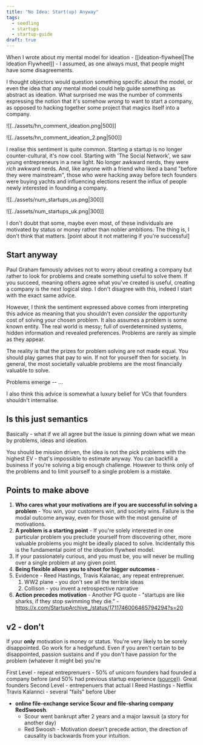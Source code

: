 ```yaml
---
title: "No Idea: Start(up) Anyway"
tags:
  - seedling
  - startups
  - startup-guide
draft: true
---
```

When I wrote about my mental model for ideation - [[ideation-flywheel|The Ideation Flywheel]] - I assumed, as one always must, that people might have some disagreements. 

I thought objectors would question something specific about the model, or even the idea that *any* mental model could help guide something as abstract as ideation. What surprised me was the number of comments expressing the notion that it's somehow *wrong* to want to start a company, as opposed to hacking together some project that magics itself into a company.

![[../assets/hn_comment_ideation.png|500]]

![[../assets/hn_comment_ideation_2.png|500]]


I realise this sentiment is quite common. Starting a startup is no longer counter-cultural, it's now cool. Starting with 'The Social Network', we saw young entrepreneurs in a new light. No longer awkward nerds, they were *rich* awkward nerds. And, like anyone with a friend who liked a band "before they were mainstream", those who were hacking away before tech founders were buying yachts and influencing elections resent the influx of people newly interested in founding a company.

![[../assets/num_startups_us.png|300]]

![[../assets/num_startups_uk.png|300]]

I don't doubt that some, maybe even most, of these individuals are motivated by status or money rather than nobler ambitions. The thing is, I don't think that matters. [point about it not mattering if you're successful]
## Start anyway

Paul Graham famously advises not to worry about creating a company but rather to look for problems and create something useful to solve them. If you succeed, meaning others agree what you've created is useful, creating a company is the next logical step. I don't disagree with this, indeed I start with the exact same advice. 

However, I think the sentiment expressed above comes from interpreting this advice as meaning that you shouldn't even *consider* the opportunity cost of solving your chosen problem. It also assumes a problem is some known entity. The real world is messy; full of overdetermined systems, hidden information and revealed preferences. Problems are rarely as simple as they appear.

The reality is that the prizes for problem solving are not made equal. You should play games that pay to win. If not for yourself then for society. In general, the most societally valuable problems are the most financially valuable to solve.

Problems emerge -- ...

I also think this advice is somewhat a luxury belief for VCs that founders shouldn't internalise. 
## Is this just semantics 

Basically - what if we all agree but the issue is pinning down what we mean by problems, ideas and ideation.

You should be mission driven, the idea is not the pick problems with the highest EV - that's impossible to estimate anyway. You can backfill a business if you're solving a big enough challenge. However to think only of the problems and to limit yourself to a single problem is a mistake.

## Points to make above

1. **Who cares what your motivations are if you are successful in solving a problem** - You win, your customers win, and society wins. Failure is the modal outcome anyway, even for those with the most genuine of motivations.
2. **A problem is a starting point** - If you're solely interested in one particular problem you preclude yourself from discovering other, more valuable problems you might be ideally placed to solve. Incidentally this is the fundamental point of the ideation flywheel model.
3. If your passionately curious, and you must be, you will never be mulling over a single problem at any given point.
4. **Being flexible allows you to shoot for bigger outcomes** - 
5. Evidence - Reed Hastings, Travis Kalanac, any repeat entreprenuer. 
	1. WW2 plane - you don't see all the terrible ideas 
	2. Collison - you invent a retrospective narrative
6. **Action precedes motivation** - Another PG quote - "startups are like sharks, if they stop swimming they die." - https://x.com/StartupArchive_/status/1711746006465794294?s=20




## v2 - don't

If your **only** motivation is money or status. You're very likely to be sorely disappointed. Go work for a hedgefund. Even if you aren't certain to be disappointed, passion sustains and if you don't have passion for the problem (whatever it might be) you're




First Level - repeat entreprenuers - 50% of unicorn founders had founded a company before (and 50% had previous startup experience ([source](https://99tech.alexlazarow.com/p/what-does-it-take-to-become-a-unicorn))). Great founders 
Second Level - entrepenuers that actual l
Reed Hastings - Netflix
Travis Kalannci - several "fails" before Uber
- **online file-exchange service Scour and file-sharing company RedSwoosh**.
	- Scour went bankrupt after 2 years and a major lawsuit (a story for another day)
	- Red Swoosh - 
Motivation doesn't precede action, the direction of causality is backwards from your intuition.

